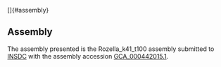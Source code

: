 []{#assembly}

Assembly
--------

The assembly presented is the Rozella\_k41\_t100 assembly submitted to
[INSDC](http://www.insdc.org) with the assembly accession
[GCA\_000442015.1](http://www.ebi.ac.uk/ena/data/view/GCA_000442015.1).
